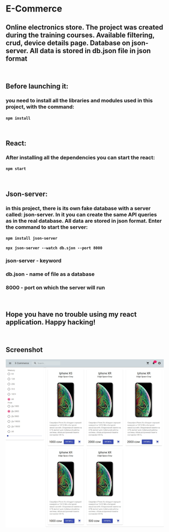 # E-Commerce

## Online electronics store. The project was created during the training courses. Available filtering, crud, device details page. Database on json-server. All data is stored in db.json file in json format

<br>

## Before launching it:
### you need to install all the libraries and modules used in this project, with the command:
**`npm install`**

<br>

## React:
### After installing all the dependencies you can start the react:
**`npm start`**

<br>

## Json-server:
### in this project, there is its own fake database with a server called: json-server. In it you can create the same API queries as in the real database. All data are stored in json format. Enter the command to start the server:
**`npm install json-server`**

**`npx json-server --watch db.sjon --port 8000`**
### json-server - keyword 
### db.json - name of file as a database
### 8000 - port on which the server will run

<br>

## Hope you have no trouble using my react application. Happy hacking!
<br>

## Screenshot
![Project's screenshot](https://github.com/BekturMaasaliev/Marketplace/raw/master/screenshots/screenshot1.png)

